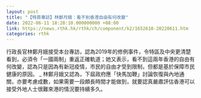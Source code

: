 ```yaml
---
layout: post
title: "【特首專訪】林鄭月娥：看不到香港自由有何改變"
date: 2022-06-11 18:28:10.000000000 +08:00
link: https://news.rthk.hk/rthk/ch/component/k2/1652610-20220611.htm
categories: rthk
---
```


行政長官林鄭月娥接受本台專訪，認為2019年的修例事件，令特區及中央更清楚看到，必須令「一國兩制」重返正確軌道；她又表示，看不到這兩年香港的自由有何改變，認為只是因為有新冠疫情，市民的自由才受到限制，但都是基於保障市民健康的原因。
_
林鄭月娥又認為，下屆政府應「快馬加鞭」討論恢復與內地通關，亦要考慮成數，如果需要一段頗長時間才能做到，就要認真嚴肅評估香港可以接受外地人士很難來港的情況要持續多久。
